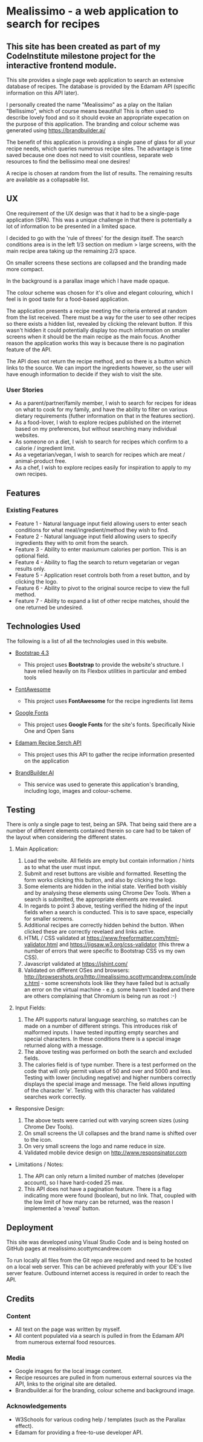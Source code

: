 # Mealissimo - a web application to search for recipes

## This site has been created as part of my CodeInstitute milestone project for the interactive frontend module.

This site provides a single page web application to search an extensive database of recipes. The database is provided by the Edamam API (specific information on this API later).

I personally created the name "Mealissimo" as a play on the Italian "Bellissimo", which of course means beautiful! This is often used to describe lovely food and so it should evoke an appropriate expecation on the purpose of this application. The branding and colour scheme was generated using https://brandbuilder.ai/

The benefit of this application is providing a single pane of glass for all your recipe needs, which queries numerous recipe sites. The advantage is time saved because one does not need to visit countless, separate web resources to find the bellissimo meal one desires!

A recipe is chosen at random from the list of results. The remaining results are available as a collapsable list.

## UX

One requirement of the UX design was that it had to be a single-page application (SPA). This was a unique challenge in that there is potentially a lot of information to be presented in a limited space.

I decided to go with the 'rule of threes' for the design itself. The search conditions area is in the left 1/3 section on medium > large screens, with the main recipe area taking up the remaining 2/3 space.

On smaller screens these sections are collapsed and the branding made more compact.

In the background is a parallax image which I have made opaque.

The colour scheme was chosen for it's olive and elegant colouring, which I feel is in good taste for a food-based application.

The application presents a recipe meeting the criteria entered at random from the list received. There must be a way for the user to see other recipes so there exists a hidden list, revealed by clicking the relevant button. If this wasn't hidden it could potentially display too much information on smaller screens when it should be the main recipe as the main focus. Another reason the application works this way is because there is no pagination feature of the API.

The API does not return the recipe method, and so there is a button which links to the source. We can import the ingredients however, so the user will have enough information to decide if they wish to visit the site.

### User Stories

- As a parent/partner/family member, I wish to search for recipes for ideas on what to cook for my family, and have the ability to filter on various dietary requirements (futher information on that in the features section).
- As a food-lover, I wish to explore recipes published on the internet based on my preferences, but without searching many individual websites.
- As someone on a diet, I wish to search for recipes which confirm to a calorie / ingredient limit.
- As a vegetarian/vegan, I wish to search for recipes which are meat / animal-product free.
- As a chef, I wish to explore recipes easily for inspiration to apply to my own recipes.

## Features

### Existing Features

- Feature 1 - Natural language input field allowing users to enter seach conditions for what meal/ingredient/method they wish to find.
- Feature 2 - Natural language input field allowing users to specify ingredients they with to omit from the search.
- Feature 3 - Ability to enter maxiumum calories per portion. This is an optional field.
- Feature 4 - Ability to flag the search to return vegetarian or vegan results only.
- Feature 5 - Application reset controls both from a reset button, and by clicking the logo.
- Feature 6 - Ability to pivot to the original source recipe to view the full method.
- Feature 7 - Ability to expand a list of other recipe matches, should the one returned be undesired.

## Technologies Used

The following is a list of all the technologies used in this website.

- [Bootstrap 4.3](https://getbootstrap.com/docs/4.3/getting-started/introduction/)
  - This project uses **Bootstrap** to provide the website's structure. I have relied heavily on its Flexbox utilities in particular and embed tools

- [FontAwesome](https://fontawesome.com/start)
  - This project uses **FontAwesome** for the recipe ingredients list items

- [Google Fonts](https://fonts.google.com/)
  - This project uses **Google Fonts** for the site's fonts. Specifically Nixie One and Open Sans

- [Edamam Recipe Serch API](https://developer.edamam.com/edamam-recipe-api)
  - This project uses this API to gather the recipe information presented on the application

- [BrandBuilder.AI](https://brandbuilder.ai/)
  - This service was used to generate this application's branding, including logo, images and colour-scheme.

## Testing

There is only a single page to test, being an SPA. That being said there are a number of different elements contained therein so care had to be taken of the layout when considering the different states.

1. Main Application:
    1. Load the website. All fields are empty but contain information / hints as to what the user must input.
    2. Submit and reset buttons are visible and formatted. Resetting the form works clicking this button, and also by clicking the logo.
    3. Some elements are hidden in the initial state. Verified both visibly and by analysing these elements using Chrome Dev Tools. When a search is submitted, the appropriate elements are revealed.
    4. In regards to point 3 above, testing verified the hiding of the input fields when a search is conducted. This is to save space, especially for smaller screens.
    5. Additional recipes are correctly hidden behind the button. When clicked these are correctly revelaed and links active.
    6. HTML / CSS validated at https://www.freeformatter.com/html-validator.html and https://jigsaw.w3.org/css-validator (this threw a number of errors that were specific to Bootstrap CSS vs my own CSS).
    7. Javascript validated at https://jshint.com/
    8. Validated on different OSes and browsers: http://browsershots.org/http://mealissimo.scottymcandrew.com/index.html - some screenshots look like they have failed but is actually an error on the virtual machine - e.g. some haven't loaded and there are others complaining that Chromium is being run as root :-)

2. Input Fields:
    1. The API supports natural language searching, so matches can be made on a number of different strings. This introduces risk of malformed inputs. I have tested inputting empty searches and special characters. In these conditions there is a special image returned along with a message.
    2. The above testing was performed on both the search and excluded fields.
    3. The calories field is of type number. There is a test performed on the code that will only permit values of 50 and over and 5000 and less. Testing with lower (including negative) and higher numbers correctly displays the special image and message. The field allows inputting of the character 'e'. Testing with this character has validated searches work correctly.

- Responsive Design:
    1. The above tests were carried out with varying screen sizes (using Chrome Dev Tools).
    2. On small screens the UI collapses and the brand name is shifted over to the icon.
    3. On very small screens the logo and name reduce in size.
    4. Validated mobile device design on http://www.responsinator.com

- Limitations / Notes:
    1. The API can only return a limited number of matches (developer account), so I have hard-coded 25 max.
    2. This API does not have a pagination feature. There is a flag indicating more were found (boolean), but no link. That, coupled with the low limit of how many can be returned, was the reason I implemented a 'reveal' button.

## Deployment

This site was developed using Visual Studio Code and is being hosted on GitHub pages at mealissimo.scottymcandrew.com

To run locally all files from the Git repo are required and need to be hosted on a local web server. This can be achieved preferably with your IDE's live server feature. Outbound internet access is required in order to reach the API.

## Credits

### Content

- All text on the page was written by myself.
- All content populated via a search is pulled in from the Edamam API from numerous external food resources.

### Media

- Google images for the local image content.
- Recipe resources are pulled in from numerous external sources via the API, links to the original site are detailed.
- Brandbuilder.ai for the branding, colour scheme and background image.

### Acknowledgements

- W3Schools for various coding help / templates (such as the Parallax effect).
- Edamam for providing a free-to-use developer API.
